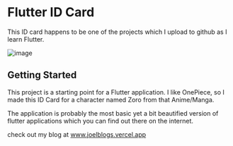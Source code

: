 # Flutter ID Card

This ID card happens to be one of the projects which I upload to github as I learn Flutter.

![image](https://github.com/user-attachments/assets/a20e99d9-80a0-43d9-b713-1a1176d9b884)

## Getting Started

This project is a starting point for a Flutter application. I like OnePiece, so I made this ID Card for a character named Zoro from that Anime/Manga.

The application is probably the most basic yet a bit beautified version of flutter applications which you can find out there on the internet.

check out my blog at www.joelblogs.vercel.app
